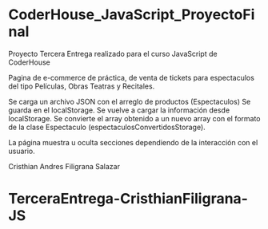 # CoderHouse_JavaScript_ProyectoFinal
Proyecto Tercera Entrega realizado para el curso JavaScript de CoderHouse

Pagina de e-commerce de práctica, de venta de tickets para espectaculos del tipo Películas, Obras Teatras y Recitales.

Se carga un archivo JSON con el arreglo de productos (Espectaculos) Se guarda en el localStorage. Se vuelve a cargar la información desde localStorage. Se convierte el array obtenido a un nuevo array con el formato de la clase Espectaculo (espectaculosConvertidosStorage).

La página muestra u oculta secciones dependiendo de la interacción con el usuario.

Cristhian Andres Filigrana Salazar
# TerceraEntrega-CristhianFiligrana-JS
